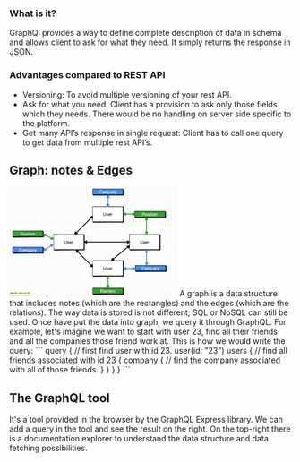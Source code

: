 ### What is it?
GraphQl provides a way to define complete description of data in schema and allows client to ask for what they need. It simply returns the response in JSON.

### Advantages compared to REST API
- Versioning: To avoid multiple versioning of your rest API.
- Ask for what you need: Client has a provision to ask only those fields which they needs. There would be no handling on server side specific to the platform.
- Get many API’s response in single request: Client has to call one query to get data from multiple rest API’s.

## Graph: notes & Edges
<img src="images/graphql-1.png?" width="300">
A graph is a data structure that includes notes (which are the rectangles)  and the edges (which are the relations). The way data is stored is not different; SQL or NoSQL can still be used. Once have put the data into graph, we query it through GraphQL. For example, let's imagine we want to start with user 23, find all their friends and all the companies those friend work at. This is how we would write the query:
```
query {
  // first find user with id 23.
  user(id: "23")
    users {
    // find all friends associated with id 23 {
      company {
      // find the company associated with all of those friends.
      }
    }
  }
}
```

## The GraphQL tool
It's a tool provided in the browser by the GraphQL Express library. We can add a query in the tool and see the result on the right. On the top-right there is a documentation explorer to understand the data structure and data fetching possibilities.
